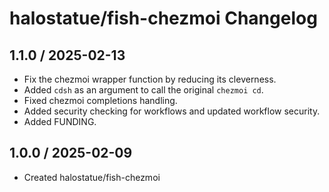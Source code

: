 # halostatue/fish-chezmoi Changelog

## 1.1.0 / 2025-02-13

- Fix the chezmoi wrapper function by reducing its cleverness.
- Added `cdsh` as an argument to call the original `chezmoi cd`.
- Fixed chezmoi completions handling.
- Added security checking for workflows and updated workflow security.
- Added FUNDING.

## 1.0.0 / 2025-02-09

- Created halostatue/fish-chezmoi
